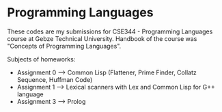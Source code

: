 # Programming Languages

These codes are my submissions for CSE344 - Programming Languages course at Gebze Technical University.
Handbook of the course was "Concepts of Programming Languages".

Subjects of homeworks:
- Assignment 0 --> Common Lisp (Flattener, Prime Finder, Collatz Sequence, Huffman Code)
- Assignment 1 --> Lexical scanners with Lex and Common Lisp for G++ language
- Assignment 3 --> Prolog
